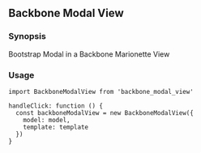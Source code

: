 ## Backbone Modal View

### Synopsis

Bootstrap Modal in a Backbone Marionette View

### Usage

    import BackboneModalView from 'backbone_modal_view'
    
    handleClick: function () {
      const backboneModalView = new BackboneModalView({
        model: model,
        template: template
      })
    }
  